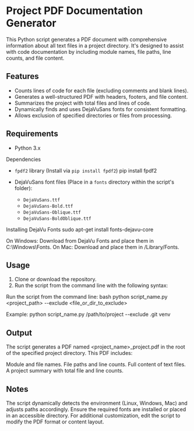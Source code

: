 # Project PDF Documentation Generator
  This Python script generates a PDF document with comprehensive information about all text files in a project directory. It's designed to assist with code documentation by including module names, file paths, line counts, and file content.

## Features
  - Counts lines of code for each file (excluding comments and blank lines).
  - Generates a well-structured PDF with headers, footers, and file content.
  - Summarizes the project with total files and lines of code.
  - Dynamically finds and uses DejaVuSans fonts for consistent formatting.
  - Allows exclusion of specified directories or files from processing.

## Requirements
  - Python 3.x

  Dependencies
  - `fpdf2` library (Install via `pip install fpdf2`)
      pip install fpdf2

  - DejaVuSans font files (Place in a `fonts` directory within the script's folder):
    - `DejaVuSans.ttf`
    - `DejaVuSans-Bold.ttf`
    - `DejaVuSans-Oblique.ttf`
    - `DejaVuSans-BoldOblique.ttf`

  Installing DejaVu Fonts
    sudo apt-get install fonts-dejavu-core

  On Windows: Download from DejaVu Fonts and place them in C:\Windows\Fonts.
  On Mac: Download and place them in /Library/Fonts.


## Usage
  1. Clone or download the repository.
  2. Run the script from the command line with the following syntax:

Run the script from the command line:
 bash
  python script_name.py <project_path> --exclude <file_or_dir_to_exclude>

  Example:
    python script_name.py /path/to/project --exclude .git venv


## Output
The script generates a PDF named <project_name>_project.pdf in the root of the specified project directory. This PDF includes:

Module and file names.
File paths and line counts.
Full content of text files.
A project summary with total file and line counts.


## Notes
  The script dynamically detects the environment (Linux, Windows, Mac) and adjusts paths accordingly.
  Ensure the required fonts are installed or placed in an accessible directory.
  For additional customization, edit the script to modify the PDF format or content layout.